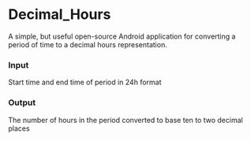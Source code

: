 # Decimal_Hours

A simple, but useful open-source Android application for converting a period of time to a decimal hours representation.

### Input

Start time and end time of period in 24h format

### Output

The number of hours in the period converted to base ten to two decimal places

